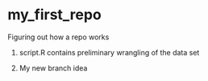 # my_first_repo
Figuring out how a repo works

1. script.R contains preliminary wrangling of the data set

2. My new branch idea